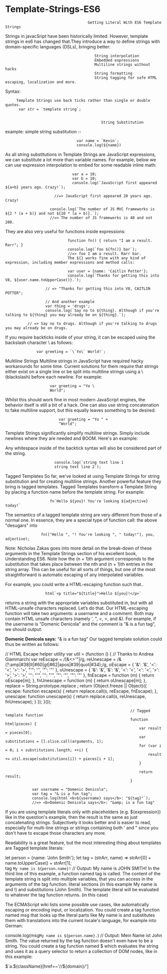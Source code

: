 # Template-Strings-ES6
                                         Getting Literal With ES6 Template Strings
                                         
Strings in javacSript have been historically limited. However, template strings in es6 has changed that.They introduce a way to define strings with domain-specific languages (DSLs), bringing better:

                                            String interpolation
                                            Embedded expressions
                                            Multiline strings without hacks
                                            String formatting
                                            String tagging for safe HTML escaping, localization and more.

Syntax:

         Template Strings use back ticks rather than single or double quotes.
          var str = `template string`;
          
          
                                               String Substitution
example: simple string substitution :-

                                    var name = `Kevin`;
                                    console.log(${name})
          
          
As all string substitutions in Template Strings are JavaScript expressions, we can substitute a lot more than variable names. For example, below we can use expression interpolation to embed for some readable inline math:

                                  var a = 10;
                                  var b = 10;
                                  console.log(`JavaScript first appeared ${a+b} years ago. Crazy!`);

                          //=> JavaScript first appeared 20 years ago. Crazy!

                        console.log(`The number of JS MVC frameworks is ${2 * (a + b)} and not ${10 * (a + b)}.`);
                        //=> The number of JS frameworks is 40 and not 200.
They are also very useful for functions inside expressions:

                                function fn() { return "I am a result. Rarr"; }
                                console.log(`foo ${fn()} bar`);
                                //=> foo I am a result. Rarr bar.
                                The ${} works fine with any kind of expression, including member expressions and method calls:

                                var user = {name: 'Caitlin Potter'};
                                console.log(`Thanks for getting this into V8, ${user.name.toUpperCase()}.`);

                      // => "Thanks for getting this into V8, CAITLIN POTTER";

                      // And another example
                      var thing = 'drugs';
                      console.log(`Say no to ${thing}. Although if you're talking to ${thing} you may already be on ${thing}.`);

              // => Say no to drugs. Although if you're talking to drugs you may already be on drugs.
If you require backticks inside of your string, it can be escaped using the backslash character \ as follows:

                  var greeting = `\`Yo\` World!`;
Multiline Strings
Multiline strings in JavaScript have required hacky workarounds for some time. Current solutions for them require that strings either exist on a single line or be split into multiline strings using a \ (blackslash) before each newline. For example:

                        var greeting = "Yo \
                        World";
Whilst this should work fine in most modern JavaScript engines, the behavior itself is still a bit of a hack. One can also use string concatenation to fake multiline support, but this equally leaves something to be desired:

                            var greeting = "Yo " +
                            "World";
Template Strings significantly simplify multiline strings. Simply include newlines where they are needed and BOOM. Here's an example:

Any whitespace inside of the backtick syntax will also be considered part of the string.

                          console.log(`string text line 1
                          string text line 2`);
Tagged Templates
So far, we've looked at using Template Strings for string substitution and for creating multiline strings. Another powerful feature they bring is tagged templates. Tagged Templates transform a Template String by placing a function name before the template string. For example:

                        fn`Hello ${you}! You're looking ${adjective} today!`
The semantics of a tagged template string are very different from those of a normal one. In essence, they are a special type of function call: the above "desugars" into

                    fn(["Hello ", "! You're looking ", " today!"], you, adjective);
Note: Nicholas Zakas goes into more detail on the break-down of these arguments in the Template Strings section of his excellent book, Understanding ES6.
                    Note how the (n + 1)th argument corresponds to the substitution that takes place between the nth and (n + 1)th entries in the string array. This can be useful for all sorts of things, but one of the most straightforward is automatic escaping of any interpolated variables.

For example, you could write a HTML-escaping function such that..

                      html`<p title="${title}">Hello ${you}!</p>`
returns a string with the appropriate variables substituted in, but with all HTML-unsafe characters replaced. Let’s do that. Our HTML-escaping function will take two arguments: a username and a comment. Both may contain HTML unsafe characters (namely ', ", <, >, and &). For example, if the username is "Domenic Denicola" and the comment is "& is a fun tag", we should output:

<b>Domenic Denicola says:</b> "&amp; is a fun tag"
Our tagged template solution could thus be written as follows:

// HTML Escape helper utility
                                                            var util = (function () {
                                                              // Thanks to Andrea Giammarchi
                                                              var
                                                                reEscape = /[&<>'"]/g,
                                                                reUnescape = /&(?:amp|#38|lt|#60|gt|#62|apos|#39|quot|#34);/g,
                                                                oEscape = {
                                                                  '&': '&amp;',
                                                                  '<': '&lt;',
                                                                  '>': '&gt;',
                                                                  "'": '&#39;',
                                                                  '"': '&quot;'
                                                                },
                                                                oUnescape = {
                                                                  '&amp;': '&',
                                                                  '&#38;': '&',
                                                                  '&lt;': '<',
                                                                  '&#60;': '<',
                                                                  '&gt;': '>',
                                                                  '&#62;': '>',
                                                                  '&apos;': "'",
                                                                  '&#39;': "'",
                                                                  '&quot;': '"',
                                                                  '&#34;': '"'
                                                                },
                                                                fnEscape = function (m) {
                                                                  return oEscape[m];
                                                                },
                                                                fnUnescape = function (m) {
                                                                  return oUnescape[m];
                                                                },
                                                                replace = String.prototype.replace
                                                              ;
                                                              return (Object.freeze || Object)({
                                                                escape: function escape(s) {
                                                                  return replace.call(s, reEscape, fnEscape);
                                                                },
                                                                unescape: function unescape(s) {
                                                                  return replace.call(s, reUnescape, fnUnescape);
                                                                }
                                                              });
                                                            }());

                                                            // Tagged template function
                                                            function html(pieces) {
                                                                var result = pieces[0];
                                                                var substitutions = [].slice.call(arguments, 1);
                                                                for (var i = 0; i < substitutions.length; ++i) {
                                                                    result += util.escape(substitutions[i]) + pieces[i + 1];
                                                                }

                                                                return result;
                                                            }

                var username = "Domenic Denicola";
                var tag = "& is a fun tag";
                console.log(html`<b>${username} says</b>: "${tag}"`);
                //=> <b>Domenic Denicola says</b>: "&amp; is a fun tag"


If you are using template literals only with placeholders (e.g. ${expression}) like in the question's example, then the result is the same as just concatenating strings. Subjectively it looks better and is easier to read, especially for multi-line strings or strings containing both ' and " since you don't have to escape those characters any more.

Readability is a great feature, but the most interesting thing about templates are Tagged template literals:

let person = {name: 'John Smith'}; 
let tag = (strArr, name) => strArr[0] + name.toUpperCase() + strArr[1];  
tag `My name is ${person.name}!` // Output: My name is JOHN SMITH!
In the third line of this example, a function named tag is called. The content of the template string is split into multiple variables, that you can access in the arguments of the tag function: literal sections (in this example My name is and !) and substitutions (John Smith). The template literal will be evaluated to whatever the tag function returns. (in this case)

The ECMAScript wiki lists some possible use cases, like automatically escaping or encoding input, or localization. You could create a tag function named msg that looks up the literal parts like My name is and substitutes them with translations into the current locale's language, for example into German:

console.log(msg`My name is ${person.name}.`) // Output: Mein Name ist John Smith.
The value returned by the tag function doesn't even have to be a string. You could create a tag function named $ which evaluates the string and uses it as a query selector to return a collection of DOM nodes, like in this example:

$`a.${className}[href=~'//${domain}/']
